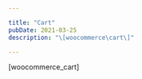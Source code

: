 ```yaml
---

title: "Cart"
pubDate: 2021-03-25
description: "\[woocommerce\cart\]"

---
```



\[woocommerce\_cart\]
